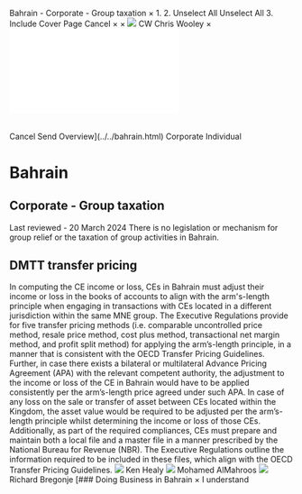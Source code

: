 Bahrain - Corporate - Group taxation
×
1.
2.
Unselect All
Unselect All
3.
Include Cover Page
Cancel
×
×
![](../../-/media/world-wide-tax-summaries/attachments/global---chris-wooley.ashx%3Frev=ac5e5f3223b34096b1afc2a6009c7320&revision=ac5e5f32-23b3-4096-b1af-c2a6009c7320&hash=859B7ADC84DC2CBEC9760E9E6EE7DE6D0A8BFCDF)
CW
Chris Wooley
×
![](group-taxation.html)
######
Cancel
Send
Overview](../../bahrain.html)
Corporate
Individual
# Bahrain
## Corporate - Group taxation
Last reviewed - 20 March 2024
There is no legislation or mechanism for group relief or the taxation of group activities in Bahrain.
## DMTT transfer pricing
In computing the CE income or loss, CEs in Bahrain must adjust their income or loss in the books of accounts to align with the arm's-length principle when engaging in transactions with CEs located in a different jurisdiction within the same MNE group. The Executive Regulations provide for five transfer pricing methods (i.e. comparable uncontrolled price method, resale price method, cost plus method, transactional net margin method, and profit split method) for applying the arm’s-length principle, in a manner that is consistent with the OECD Transfer Pricing Guidelines.
Further, in case there exists a bilateral or multilateral Advance Pricing Agreement (APA) with the relevant competent authority, the adjustment to the income or loss of the CE in Bahrain would have to be applied consistently per the arm’s-length price agreed under such APA.
In case of any loss on the sale or transfer of asset between CEs located within the Kingdom, the asset value would be required to be adjusted per the arm’s-length principle whilst determining the income or loss of those CEs.
Additionally, as part of the required compliances, CEs must prepare and maintain both a local file and a master file in a manner prescribed by the National Bureau for Revenue (NBR). The Executive Regulations outline the information required to be included in these files, which align with the OECD Transfer Pricing Guidelines.
![](../../-/media/world-wide-tax-summaries/attachments/bahrain---ken-healy.ashx%3Frev=49b6cdb8671e4b13a9e88a5ce4386097&revision=49b6cdb8-671e-4b13-a9e8-8a5ce4386097&hash=40934ED84595F47CDB3801FBCABDBD981B08A3CE)
Ken Healy
![](../../-/media/world-wide-tax-summaries/bahrainmohamed-almahroosmnmjpg20230122014346127.ashx%3Frev=9d0d74789d544e1eb9e3f3d040e3308a&revision=9d0d7478-9d54-4e1e-b9e3-f3d040e3308a&hash=086ADE1C20FE2248973A2987B219B074D5041D9D)
Mohamed AlMahroos
![](../../-/media/world-wide-tax-summaries/bahrainrichard-bregonjebahrain--richard-bregonjejpg20250213170513418.ashx%3Frev=36e2f6f16df8476ea59d102b44ecc3f0&revision=36e2f6f1-6df8-476e-a59d-102b44ecc3f0&hash=141B705030BA0811E8D654D31DB7A6ED7EBE86FF)
Richard Bregonje
[### Doing Business in Bahrain
×
I understand